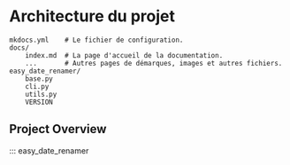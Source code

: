 # Architecture du projet

    mkdocs.yml    # Le fichier de configuration.
    docs/
        index.md  # La page d'accueil de la documentation.
        ...       # Autres pages de démarques, images et autres fichiers.
    easy_date_renamer/
        base.py
        cli.py
        utils.py
        VERSION

## Project Overview

::: easy_date_renamer
